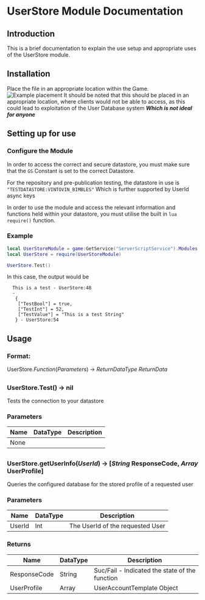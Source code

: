 
# UserStore Module Documentation

## Introduction
This is a brief documentation to explain the use setup and appropriate uses of the UserStore module.
##
## Installation
Place the file in an appropriate location within the Game.
![Example placement](https://i.imgur.com/Mnx7X9X.png)
It should be noted that this should be placed in an appropriate location, where clients would not be able to access, as this could lead to exploitation of the User Database system ***Which is not ideal for anyone***
##
## Setting up for use
### Configure the Module
In order to access the correct and secure datastore, you must make sure that the `GS` Constant is set to the correct Datastore. 

For the repository and pre-publication testing, the datastore in use is `"TESTDATASTORE:VINTOVIN_BIMBLES"`
Which is further supported by UserId async keys

In order to use the module and access the relevant information and functions held within your datastore, you must utilise the built in ```lua require()``` function.

### Example
```lua
local UserStoreModule = game:GetService("ServerScriptService").Modules.UserStore
local UserStore = require(UserStoreModule)

UserStore.Test()
```

In this case, the output would be

```
  This is a test - UserStore:48
  -
   {
    ["TestBool"] = true,
    ["TestInt"] = 52,
    ["TestValue"] = "This is a test String"
   } - UserStore:54
```

## Usage
### Format:
UserStore.*Function*(*Parameters*) -> *ReturnDataType ReturnData*



##
### UserStore.Test() -> nil
Tests the connection to your datastore
### Parameters
| Name |DataType  | Description|
|--|--|--|
|  None |  | |
##
### UserStore.getUserInfo(*UserId*) -> [*String* ResponseCode, *Array* UserProfile]
Queries the configured database for the stored profile of a requested user
### Parameters
| Name |DataType  | Description|
|--|--|--|
|  UserId| Int |The UserId of the requested User |
### Returns
| Name |DataType  | Description|
|--|--|--|
| ResponseCode| String |Suc/Fail - Indicated the state of the function |
| UserProfile| Array | UserAccountTemplate Object|
 
 
